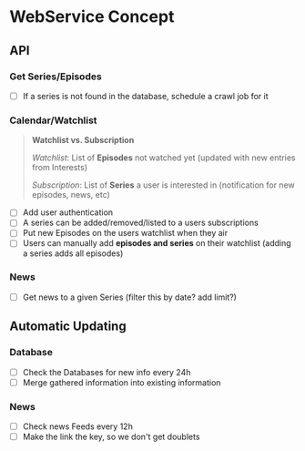 # WebService Concept

## API

### Get Series/Episodes

- [ ] If a series is not found in the database, schedule a crawl job for it 

### Calendar/Watchlist

> **Watchlist vs. Subscription**
> 
> *Watchlist*: List of **Episodes** not watched yet (updated with new entries from Interests)
>
> *Subscription*: List of **Series** a user is interested in (notification for new episodes, news, etc)

- [ ] Add user authentication
- [ ] A series can be added/removed/listed to a users subscriptions
- [ ] Put new Episodes on the users watchlist when they air
- [ ] Users can manually add **episodes and series** on their watchlist (adding a series adds all episodes)

### News

- [ ] Get news to a given Series (filter this by date? add limit?)

## Automatic Updating

### Database

- [ ] Check the Databases for new info every 24h
- [ ] Merge gathered information into existing information

### News

- [ ] Check news Feeds every 12h
- [ ] Make the link the key, so we don't get doublets
